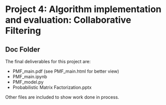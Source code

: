 # Project 4: Algorithm implementation and evaluation: Collaborative Filtering
## Doc Folder

The final deliverables for this project are:
+ PMF_main.pdf (see PMF_main.html for better view)
+ PMF_main.ipynb
+ PMF_model.py
+ Probabilistic Matrix Factorization.pptx

Other files are included to show work done in process.

